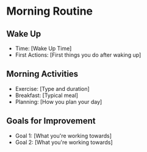 # Morning Routine

## Wake Up
- Time: [Wake Up Time]
- First Actions: [First things you do after waking up]

## Morning Activities
- Exercise: [Type and duration]
- Breakfast: [Typical meal]
- Planning: [How you plan your day]

## Goals for Improvement
- Goal 1: [What you're working towards]
- Goal 2: [What you're working towards]
